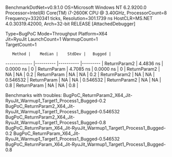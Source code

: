 BenchmarkDotNet=v0.9.1.0
OS=Microsoft Windows NT 6.2.9200.0
Processor=Intel(R) Core(TM) i7-2600K CPU @ 3.40GHz, ProcessorCount=8
Frequency=3320341 ticks, Resolution=301.1739 ns
HostCLR=MS.NET 4.0.30319.42000, Arch=32-bit RELEASE [AttachedDebugger]

Type=BugPoC  Mode=Throughput  Platform=X64  
Jit=RyuJit  LaunchCount=1  WarmupCount=1  
TargetCount=1  

       Method |    Median |    StdDev |   Bugged |
------------- |---------- |---------- |--------- |
 ReturnParam2 | 4.4836 ns | 0.0000 ns |        0 |
  ReturnParam | 4.7085 ns | 0.0000 ns |        0 |
 ReturnParam2 |        NA |        NA |      0.2 |
  ReturnParam |        NA |        NA |      0.2 |
 ReturnParam2 |        NA |        NA | 0.546532 |
  ReturnParam |        NA |        NA | 0.546532 |
 ReturnParam2 |        NA |        NA |      0.8 |
  ReturnParam |        NA |        NA |      0.8 |

Benchmarks with troubles:
  BugPoC_ReturnParam2_X64_Jit-RyuJit_Warmup1_Target1_Process1_Bugged-0.2
  BugPoC_ReturnParam2_X64_Jit-RyuJit_Warmup1_Target1_Process1_Bugged-0.546532
  BugPoC_ReturnParam2_X64_Jit-RyuJit_Warmup1_Target1_Process1_Bugged-0.8
  BugPoC_ReturnParam_X64_Jit-RyuJit_Warmup1_Target1_Process1_Bugged-0.2
  BugPoC_ReturnParam_X64_Jit-RyuJit_Warmup1_Target1_Process1_Bugged-0.546532
  BugPoC_ReturnParam_X64_Jit-RyuJit_Warmup1_Target1_Process1_Bugged-0.8
